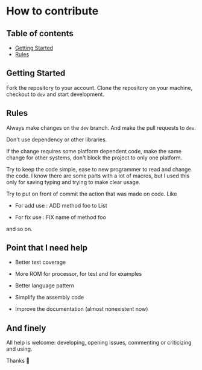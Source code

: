 # How to contribute

## Table of contents

- [Getting Started](#getting-started)
- [Rules](#rules)

## Getting Started

Fork the repository to your account. Clone the repository on your machine,
checkout to `dev` and start development.

## Rules

Always make changes on the `dev` branch. And make the pull requests to `dev`.

Don't use dependency or other libraries.

If the change requires some platform dependent code, make the same change for
other systems, don't block the project to only one platform.

Try to keep the code simple, ease to new programmer to read and change the code.
I know there are some parts with a lot of macros, but I used this only for saving
typing and trying to make clear usage.

Try to put on front of commit the action that was made on code. Like

- For add use : ADD method foo to List

- For fix use : FIX name of method foo

and so on.

## Point that I need help

- Better test coverage

- More ROM for processor, for test and for examples

- Better language pattern

- Simplify the assembly code

- Improve the documentation (almost nonexistent now)

## And finely

All help is welcome: developing, opening issues, commenting or criticizing and
using.

Thanks 🧙

